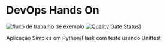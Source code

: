 # DevOps Hands On
![fluxo de trabalho de exemplo](https://github.com/macavalcantep/devopslab/actions/workflows/pipeline.yml/badge.svg)
[![Quality Gate Status](https://sonarcloud.io/api/project_badges/measure?project=macavalcantep_devopslab&metric=alert_status)](https://sonarcloud.io/summary/new_code?id=macavalcantep_devopslab)]

Aplicação Simples em Python/Flask com teste usando Unittest
